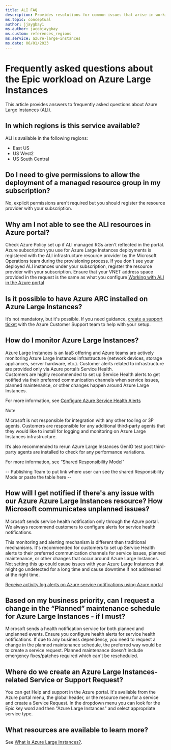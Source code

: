 ```yaml
---
title: ALI FAQ
description: Provides resolutions for common issues that arise in working with ALI for the Epic workload.
ms.topic: conceptual
author: jjaygbay1
ms.author: jacobjaygbay
ms.custom: references_regions
ms.service: azure-large-instances
ms.date: 06/01/2023
---
```


# Frequently asked questions about the Epic workload on Azure Large Instances

This article provides answers to frequently asked questions about Azure Large Instances (ALI).

## In which regions is this service available?

ALI is available in the following regions:

* East US
* US West2
* US South Central  

## Do I need to give permissions to allow the deployment of a managed resource group in my subscription?

No, explicit permissions aren't required but you should register the resource provider with your subscription.

## Why am I not able to see the ALI resources in Azure portal?

Check Azure Policy set up if ALI managed RGs aren't reflected in the portal.
Azure subscription you use for Azure Large Instances deployments is registered with the ALI infrastructure resource provider by the Microsoft Operations team during the provisioning process.
If you don't see your deployed ALI instances under your subscription, register the resource provider with your subscription. 
Ensure that your VNET address space provided in the request is the same as what you configure [Working with ALI in the Azure portal](work-with-ali-in-the-azure-portal.md)

## Is it possible to have Azure ARC installed on Azure Large Instances?

It’s not mandatory, but it's possible.
If you need guidance, [create a support ticket](work-with-ali-in-the-azure-portal.md#open-a-support-request-for-azure-large-instances) with the Azure Customer Support team to help with your setup.

## How do I monitor Azure Large Instances?

Azure Large Instances is an IaaS offering and Azure teams are actively monitoring Azure Large Instances infrastructure (network devices, storage appliances, server hardware, etc.).
Customer alerts related to infrastructure are provided only via Azure portal’s Service Health.  
Customers are highly recommended to set up Service Health alerts to get notified via their preferred communication channels when service issues, planned maintenance, or other changes happen around Azure Large Instances.

 For more information, see [Configure Azure Service Health Alerts](configure-azure-service-health-alerts.md)

> [!NOTE]
> Microsoft is not responsible for integration with any other tooling or 3P agents. 
Customers are responsible for any additional third-party agents that they would like to install for logging and monitoring on Azure Large Instances infrastructure.

It’s also recommended to rerun Azure Large Instances GenIO test post third-party agents are installed to check for any performance variations.

For more information, see “Shared Responsibility Model"

 -- Publishing Team to put  link where user can see the shared Responsibility Mode or paste the table here --  

## How will I get notified if there's any issue with our Azure Azure Large Instances resource? How Microsoft communicates unplanned issues?

Microsoft sends service health notification only through the Azure portal.
We always recommend customers to configure alerts for service health notifications.  

This monitoring and alerting mechanism is different than traditional mechanisms.  It's recommended for customers to set up Service Health alerts to their preferred communication channels for service issues, planned maintenance, or other changes that occur around Azure Large Instances. 
Not setting this up could cause issues with your Azure Large Instances that might go undetected for a long time and cause downtime if not addressed at the right time.  

[Receive activity log alerts on Azure service notifications using Azure portal](./../service-health/alerts-activity-log-service-notifications-portal.md)
## Based on my business priority, can I request a change in the “Planned” maintenance schedule for Azure Large Instances - if I must?

Microsoft sends a health notification service for both planned and unplanned events.
Ensure you configure health alerts for service health notifications.
If due to any business dependency, you need to request a change in the planned maintenance schedule, the preferred way would be to create a service request.
Planned maintenance doesn't include emergency fixes/patches required which can't be rescheduled.

## Where do we create an Azure Large Instances-related Service or Support Request?

You can get Help and support in the Azure portal.
It's available from the Azure portal menu, the global header, or the resource menu for a service and create a Service Request.
In the dropdown menu you can look for the Epic key word and then "Azure Large Instances" and select appropriate service type.

## What resources are available to learn more?

See [What is Azure Large Instances?](what-is-azure-large-instances.md).

